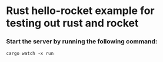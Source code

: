 # Rust hello-rocket example for testing out rust and rocket

### Start the server by running the following command:
```cargo watch -x run```